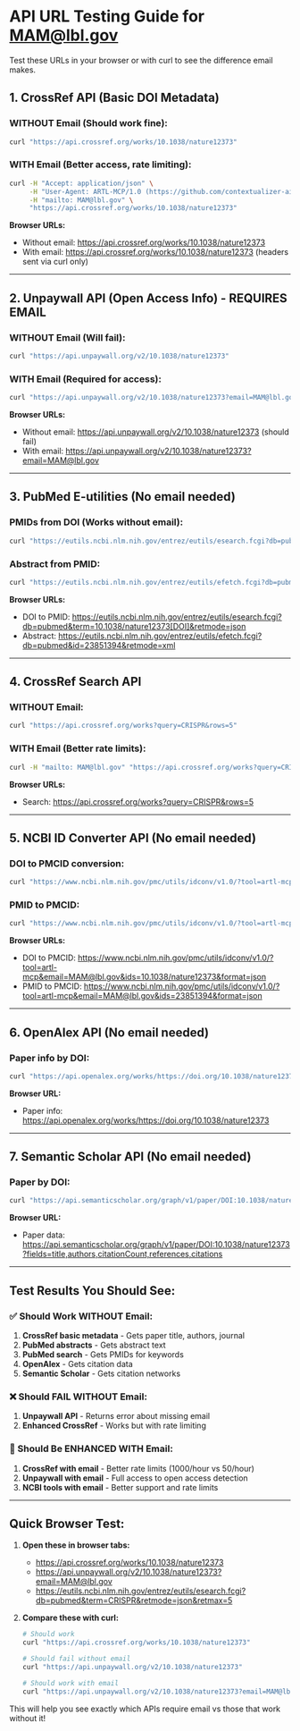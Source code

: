 # API URL Testing Guide for MAM@lbl.gov

Test these URLs in your browser or with curl to see the difference email makes.

## 1. CrossRef API (Basic DOI Metadata)

### WITHOUT Email (Should work fine):
```bash
curl "https://api.crossref.org/works/10.1038/nature12373"
```

### WITH Email (Better access, rate limiting):
```bash
curl -H "Accept: application/json" \
     -H "User-Agent: ARTL-MCP/1.0 (https://github.com/contextualizer-ai/artl-mcp)" \
     -H "mailto: MAM@lbl.gov" \
     "https://api.crossref.org/works/10.1038/nature12373"
```

**Browser URLs:**
- Without email: https://api.crossref.org/works/10.1038/nature12373
- With email: https://api.crossref.org/works/10.1038/nature12373 (headers sent via curl only)

---

## 2. Unpaywall API (Open Access Info) - REQUIRES EMAIL

### WITHOUT Email (Will fail):
```bash
curl "https://api.unpaywall.org/v2/10.1038/nature12373"
```

### WITH Email (Required for access):
```bash
curl "https://api.unpaywall.org/v2/10.1038/nature12373?email=MAM@lbl.gov"
```

**Browser URLs:**
- Without email: https://api.unpaywall.org/v2/10.1038/nature12373 (should fail)
- With email: https://api.unpaywall.org/v2/10.1038/nature12373?email=MAM@lbl.gov

---

## 3. PubMed E-utilities (No email needed)

### PMIDs from DOI (Works without email):
```bash
curl "https://eutils.ncbi.nlm.nih.gov/entrez/eutils/esearch.fcgi?db=pubmed&term=10.1038/nature12373[DOI]&retmode=json"
```

### Abstract from PMID:
```bash
curl "https://eutils.ncbi.nlm.nih.gov/entrez/eutils/efetch.fcgi?db=pubmed&id=23851394&retmode=xml"
```

**Browser URLs:**
- DOI to PMID: https://eutils.ncbi.nlm.nih.gov/entrez/eutils/esearch.fcgi?db=pubmed&term=10.1038/nature12373[DOI]&retmode=json
- Abstract: https://eutils.ncbi.nlm.nih.gov/entrez/eutils/efetch.fcgi?db=pubmed&id=23851394&retmode=xml

---

## 4. CrossRef Search API

### WITHOUT Email:
```bash
curl "https://api.crossref.org/works?query=CRISPR&rows=5"
```

### WITH Email (Better rate limits):
```bash
curl -H "mailto: MAM@lbl.gov" "https://api.crossref.org/works?query=CRISPR&rows=5"
```

**Browser URLs:**
- Search: https://api.crossref.org/works?query=CRISPR&rows=5

---

## 5. NCBI ID Converter API (No email needed)

### DOI to PMCID conversion:
```bash
curl "https://www.ncbi.nlm.nih.gov/pmc/utils/idconv/v1.0/?tool=artl-mcp&email=MAM@lbl.gov&ids=10.1038/nature12373&format=json"
```

### PMID to PMCID:
```bash
curl "https://www.ncbi.nlm.nih.gov/pmc/utils/idconv/v1.0/?tool=artl-mcp&email=MAM@lbl.gov&ids=23851394&format=json"
```

**Browser URLs:**
- DOI to PMCID: https://www.ncbi.nlm.nih.gov/pmc/utils/idconv/v1.0/?tool=artl-mcp&email=MAM@lbl.gov&ids=10.1038/nature12373&format=json
- PMID to PMCID: https://www.ncbi.nlm.nih.gov/pmc/utils/idconv/v1.0/?tool=artl-mcp&email=MAM@lbl.gov&ids=23851394&format=json

---

## 6. OpenAlex API (No email needed)

### Paper info by DOI:
```bash
curl "https://api.openalex.org/works/https://doi.org/10.1038/nature12373"
```

**Browser URL:**
- Paper info: https://api.openalex.org/works/https://doi.org/10.1038/nature12373

---

## 7. Semantic Scholar API (No email needed)

### Paper by DOI:
```bash
curl "https://api.semanticscholar.org/graph/v1/paper/DOI:10.1038/nature12373?fields=title,authors,citationCount,references,citations"
```

**Browser URL:**
- Paper data: https://api.semanticscholar.org/graph/v1/paper/DOI:10.1038/nature12373?fields=title,authors,citationCount,references,citations

---

## Test Results You Should See:

### ✅ Should Work WITHOUT Email:
1. **CrossRef basic metadata** - Gets paper title, authors, journal
2. **PubMed abstracts** - Gets abstract text
3. **PubMed search** - Gets PMIDs for keywords
4. **OpenAlex** - Gets citation data
5. **Semantic Scholar** - Gets citation networks

### ❌ Should FAIL WITHOUT Email:
1. **Unpaywall API** - Returns error about missing email
2. **Enhanced CrossRef** - Works but with rate limiting

### 🚀 Should Be ENHANCED WITH Email:
1. **CrossRef with email** - Better rate limits (1000/hour vs 50/hour)
2. **Unpaywall with email** - Full access to open access detection
3. **NCBI tools with email** - Better support and rate limits

---

## Quick Browser Test:

1. **Open these in browser tabs:**
   - https://api.crossref.org/works/10.1038/nature12373
   - https://api.unpaywall.org/v2/10.1038/nature12373?email=MAM@lbl.gov
   - https://eutils.ncbi.nlm.nih.gov/entrez/eutils/esearch.fcgi?db=pubmed&term=CRISPR&retmode=json&retmax=5

2. **Compare these with curl:**
   ```bash
   # Should work
   curl "https://api.crossref.org/works/10.1038/nature12373"
   
   # Should fail without email
   curl "https://api.unpaywall.org/v2/10.1038/nature12373"
   
   # Should work with email
   curl "https://api.unpaywall.org/v2/10.1038/nature12373?email=MAM@lbl.gov"
   ```

This will help you see exactly which APIs require email vs those that work without it!